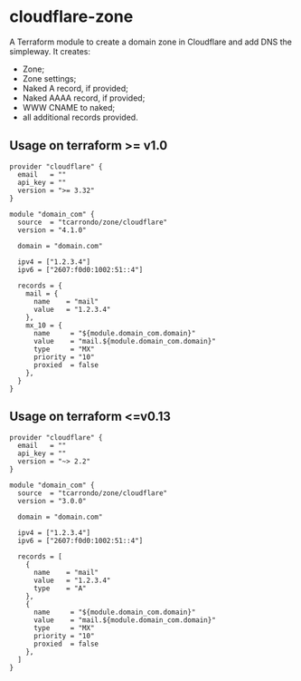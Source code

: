 # cloudflare-zone
A Terraform module to create a domain zone in Cloudflare and add DNS the simpleway.
It creates:
* Zone;
* Zone settings;
* Naked A record, if provided;
* Naked AAAA record, if provided;
* WWW CNAME to naked;
* all additional records provided.

## Usage on terraform >= v1.0
```hcl
provider "cloudflare" {
  email   = ""
  api_key = ""
  version = ">= 3.32"
}

module "domain_com" {
  source  = "tcarrondo/zone/cloudflare"
  version = "4.1.0"

  domain = "domain.com"

  ipv4 = ["1.2.3.4"]
  ipv6 = ["2607:f0d0:1002:51::4"]

  records = {
    mail = {
      name    = "mail"
      value   = "1.2.3.4"
    },
    mx_10 = {
      name     = "${module.domain_com.domain}"
      value    = "mail.${module.domain_com.domain}"
      type     = "MX"
      priority = "10"
      proxied  = false
    },
  }
}
```

## Usage on terraform <=v0.13
```hcl
provider "cloudflare" {
  email   = ""
  api_key = ""
  version = "~> 2.2"
}

module "domain_com" {
  source  = "tcarrondo/zone/cloudflare"
  version = "3.0.0"

  domain = "domain.com"

  ipv4 = ["1.2.3.4"]
  ipv6 = ["2607:f0d0:1002:51::4"]

  records = [
    {
      name    = "mail"
      value   = "1.2.3.4"
      type    = "A"
    },
    {
      name     = "${module.domain_com.domain}"
      value    = "mail.${module.domain_com.domain}"
      type     = "MX"
      priority = "10"
      proxied  = false
    },
  ]
}
```

<!-- BEGIN_TF_DOCS -->

<!-- END_TF_DOCS -->
